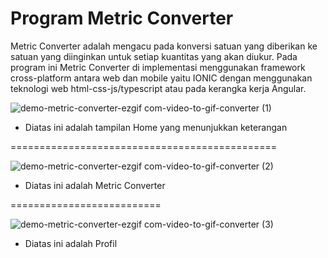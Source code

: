 # Program Metric Converter
Metric Converter adalah mengacu pada konversi satuan yang diberikan ke satuan yang diinginkan untuk setiap kuantitas yang akan diukur. Pada program ini Metric Converter di implementasi menggunakan framework cross-platform antara web dan mobile yaitu IONIC dengan menggunakan teknologi web html-css-js/typescript atau pada kerangka kerja Angular.



![demo-metric-converter-ezgif com-video-to-gif-converter (1)](https://github.com/user-attachments/assets/8532af3f-898f-4aef-9ac2-202b6a0e8d69)
- Diatas ini adalah tampilan Home yang menunjukkan keterangan

==============================================

![demo-metric-converter-ezgif com-video-to-gif-converter (2)](https://github.com/user-attachments/assets/49b377ae-b83b-46fe-850a-5a6d48bf1e82)
- Diatas ini adalah Metric Converter

==========================

![demo-metric-converter-ezgif com-video-to-gif-converter (3)](https://github.com/user-attachments/assets/2c5642ff-4c8d-491c-af20-c3bf82646acd)
- Diatas ini adalah Profil
